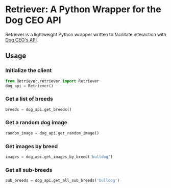 # Retriever: A Python Wrapper for the Dog CEO API

Retriever is a lightweight Python wrapper written to facilitate interaction with [Dog CEO's API](https://dog.ceo/dog-api/).

## Usage

### Initialize the client

```python
from Retriever.retriever import Retriever
dog_api = Retriever()
```

### Get a list of breeds

```python
breeds = dog_api.get_breeds()
```

### Get a random dog image

```python
random_image = dog_api.get_random_image()
```

### Get images by breed

```python
images = dog_api.get_images_by_breed('bulldog')
```

### Get all sub-breeds

```python
sub_breeds = dog_api.get_all_sub_breeds('bulldog')
```